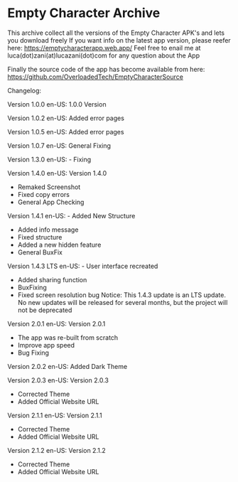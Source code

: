 # Empty Character Archive


This archive collect all the versions of the Empty Character APK's and lets you download freely
If you want info on the latest app version, please reefer here: https://emptycharacterapp.web.app/
Feel free to enail me at luca(dot)zani(at)lucazani(dot)com for any question about the App

Finally the source code of the app has become available from here: https://github.com/OverloadedTech/EmptyCharacterSource


Changelog:

Version 1.0.0
en-US: 1.0.0 Version

Version 1.0.2
en-US: Added error pages

Version 1.0.5
en-US: Added error pages

Version 1.0.7
en-US: General Fixing

Version 1.3.0
en-US: - Fixing

Version 1.4.0
en-US: Version 1.4.0
- Remaked Screenshot
- Fixed copy errors
- General App Checking

Version 1.4.1
en-US: - Added New Structure
- Added info message
- Fixed structure
- Added a new hidden feature
- General BuxFix

Version 1.4.3 LTS
en-US: - User interface recreated
- Added sharing function
- BuxFixing
- Fixed screen resolution bug
Notice: This 1.4.3 update is an LTS update. No new updates will be released for several months, but the project will not be deprecated

Version 2.0.1
en-US: Version 2.0.1
- The app was re-built from scratch
- Improve app speed
- Bug Fixing

Version 2.0.2
en-US: Added Dark Theme

Version 2.0.3
en-US: Version 2.0.3
- Corrected Theme
- Added Official Website URL

Version 2.1.1
en-US: Version 2.1.1
- Corrected Theme
- Added Official Website URL

Version 2.1.2
en-US: Version 2.1.2
- Corrected Theme
- Added Official Website URL